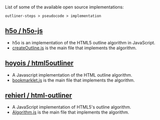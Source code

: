 
List of some of the available open source implementations:

```
outliner-steps > pseudocode > implementation
```

## [h5o / h5o-js](https://github.com/h5o/h5o-js)

* h5o is an implementation of the HTML5 outline algorithm in JavaScript.
* [createOutline.js](https://github.com/h5o/h5o-js/blob/master/src/createOutline.js#L25)
  is the main file that implements the algorithm.

## [hoyois / html5outliner](https://github.com/hoyois/html5outliner)

* A Javascript implementation of the HTML outline algorithm.
* [bookmarklet.js](https://github.com/hoyois/html5outliner/blob/master/bookmarklet.js#L270)
  is the main file that implements the algorithm.

## [rehierl / html-outliner](https://github.com/rehierl/html-outliner)

* A JavaScript implementation of HTML5's outline algorithm.
* [Algorithm.js](https://github.com/rehierl/html-outliner/blob/master/src/Algorithm.js)
  is the main file that implements the algorithm.
